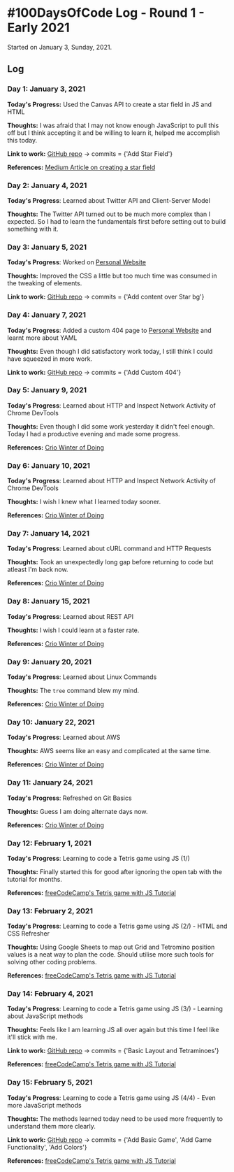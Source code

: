 # #100DaysOfCode Log - Round 1 - Early 2021

Started on January 3, Sunday, 2021.

## Log

### Day 1: January 3, 2021

**Today's Progress:** Used the Canvas API to create a star field in JS and HTML

**Thoughts:** I was afraid that I may not know enough JavaScript to pull this off but I think accepting it and be willing to learn it, helped me accomplish this today.

**Link to work:** [GitHub repo][home] -> commits = {'Add Star Field'}

**References:** [Medium Article on creating a star field](https://medium.com/better-programming/fun-with-html-canvas-lets-create-a-star-field-a46b0fed5002)

### Day 2: January 4, 2021

**Today's Progress**: Learned about Twitter API and Client-Server Model

**Thoughts:** The Twitter API turned out to be much more complex than I expected. So I had to learn the fundamentals first before setting out to build something with it.

### Day 3: January 5, 2021

**Today's Progress**: Worked on [Personal Website][pw] 

**Thoughts:** Improved the CSS a little but too much time was consumed in the tweaking of elements.

**Link to work:** [GitHub repo][home] -> commits = {'Add content over Star bg'}

### Day 4: January 7, 2021

**Today's Progress**: Added a custom 404 page to [Personal Website][pw] and learnt more about YAML

**Thoughts:** Even though I did satisfactory work today, I still think I could have squeezed in more work.

**Link to work:** [GitHub repo][home] -> commits = {'Add Custom 404'}

### Day 5: January 9, 2021

**Today's Progress**: Learned about HTTP and Inspect Network Activity of Chrome DevTools

**Thoughts:** Even though I did some work yesterday it didn't feel enough. Today I had a productive evening and made some progress.

**References:** [Crio Winter of Doing][crio]

### Day 6: January 10, 2021

**Today's Progress**: Learned about HTTP and Inspect Network Activity of Chrome DevTools

**Thoughts:** I wish I knew what I learned today sooner.

**References:** [Crio Winter of Doing][crio]

### Day 7: January 14, 2021

**Today's Progress**: Learned about cURL command and HTTP Requests

**Thoughts:** Took an unexpectedly long gap before returning to code but atleast I'm back now.

**References:** [Crio Winter of Doing][crio]

### Day 8: January 15, 2021

**Today's Progress**: Learned about REST API

**Thoughts:** I wish I could learn at a faster rate.

**References:** [Crio Winter of Doing][crio]

### Day 9: January 20, 2021

**Today's Progress**: Learned about Linux Commands

**Thoughts:** The `tree` command blew my mind. 

**References:** [Crio Winter of Doing][crio]

### Day 10: January 22, 2021

**Today's Progress**: Learned about AWS

**Thoughts:** AWS seems like an easy and complicated at the same time.

**References:** [Crio Winter of Doing][crio]

### Day 11: January 24, 2021

**Today's Progress**: Refreshed on Git Basics

**Thoughts:** Guess I am doing alternate days now.

**References:** [Crio Winter of Doing][crio]

### Day 12: February 1, 2021
**Today's Progress**: Learning to code a Tetris game using JS (1/)

**Thoughts:** Finally started this for good after ignoring the open tab with the tutorial for months.

**References:** [freeCodeCamp's Tetris game with JS Tutorial][tetrisJS]

### Day 13: February 2, 2021
**Today's Progress**: Learning to code a Tetris game using JS (2/) - HTML and CSS Refresher

**Thoughts:** Using Google Sheets to map out Grid and Tetromino position values is a neat way to plan the code. Should utilise more such tools for solving other coding problems.

**References:** [freeCodeCamp's Tetris game with JS Tutorial][tetrisJS]
### Day 14: February 4, 2021
**Today's Progress**: Learning to code a Tetris game using JS (3/) - Learning about JavaScript methods

**Thoughts:** Feels like I am learning JS all over again but this time I feel like it'll stick with me.

**Link to work:** [GitHub repo][homemade-tetris] -> commits = {'Basic Layout and Tetraminoes'}

**References:** [freeCodeCamp's Tetris game with JS Tutorial][tetrisJS]

### Day 15: February 5, 2021
**Today's Progress**: Learning to code a Tetris game using JS (4/4) - Even more JavaScript methods

**Thoughts:** The methods learned today need to be used more frequently to understand them more clearly.

**Link to work:** [GitHub repo][homemade-tetris] -> commits = {'Add Basic Game', 'Add Game Functionality', 'Add Colors'}

**References:** [freeCodeCamp's Tetris game with JS Tutorial][tetrisJS] 

<!--
Sample
### Day 0: February 30, 2016 (Example 1)

**Today's Progress**: Fixed CSS, worked on canvas functionality for the app.

**Thoughts:** I really struggled with CSS, but, overall, I feel like I am slowly getting better at it. Canvas is still new for me, but I managed to figure out some basic functionality.

**Link to work:** [Calculator App](http://www.example.com)
-->

<!-- link references -->
[home]: https://github.com/krithvi/krithvi.github.io
[pw]: https://krithvi.github.io/
[crio]: https://www.crio.do/
[tetrisJS]: https://www.freecodecamp.org/news/learn-javascript-by-creating-a-tetris-game/
[homemade-tetris]: https://github.com/krithvi/homemade-tetris
